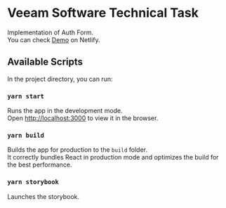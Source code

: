 # Veeam Software Technical Task

Implementation of Auth Form.  
You can check [Demo](https://papaya-crepe-c0dd62.netlify.app/) on Netlify.

## Available Scripts

In the project directory, you can run:

### `yarn start`

Runs the app in the development mode.\
Open [http://localhost:3000](http://localhost:3000) to view it in the browser.

### `yarn build`

Builds the app for production to the `build` folder.\
It correctly bundles React in production mode and optimizes the build for the best performance.

### `yarn storybook`

Launches the storybook.
